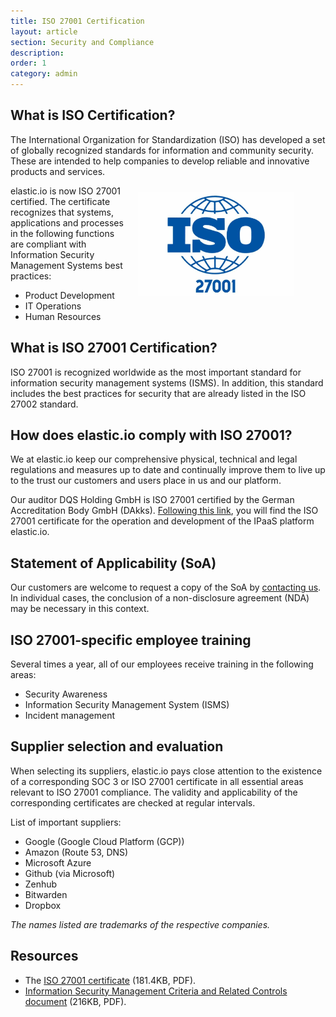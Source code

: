 ```yaml
---
title: ISO 27001 Certification
layout: article
section: Security and Compliance
description:
order: 1
category: admin
---
```


## What is ISO Certification?

The International Organization for Standardization (ISO) has developed a set of
globally recognized standards for information and community security. These are
intended to help companies to develop reliable and innovative products and services.

<img src="/assets/img/admin/iso-27001-logo.jpeg" style="width:250px; float:right; margin:10px 50px 20px 20px" alt="ISO 27001 certified" title="ISO 27001 certified">


elastic.io is now ISO 27001 certified. The certificate recognizes that systems,
applications and processes in the following functions are compliant with
Information Security Management Systems best practices:

*   Product Development
*   IT Operations
*   Human Resources

## What is ISO 27001 Certification?

ISO 27001 is recognized worldwide as the most important standard for information
security management systems (ISMS). In addition, this standard includes the best
practices for security that are already listed in the ISO 27002 standard.

## How does elastic.io comply with ISO 27001?

We at elastic.io keep our comprehensive physical, technical and legal regulations
and measures up to date and continually improve them to live up to the trust our
customers and users place in us and our platform.

Our auditor DQS Holding GmbH is ISO 27001 certified by the German Accreditation
Body GmbH (DAkks). [Following this link](https://www.dropbox.com/s/fe8wtpyc3ej6nfq/31612640%20ISMS17%202022-05-18%20Englisch.pdf?dl=0), you will find the
ISO 27001 certificate for the operation and development of the IPaaS platform elastic.io.

## Statement of Applicability (SoA)

Our customers are welcome to request a copy of the SoA by [contacting us](https://www.elastic.io/contact/). In
individual cases, the conclusion of a non-disclosure agreement (NDA) may be
necessary in this context.

## ISO 27001-specific employee training

Several times a year, all of our employees receive training in the following areas:
*   Security Awareness
*   Information Security Management System (ISMS)
*   Incident management

## Supplier selection and evaluation

When selecting its suppliers, elastic.io pays close attention to the existence
of a corresponding SOC 3 or ISO 27001 certificate in all essential areas relevant
to ISO 27001 compliance. The validity and applicability of the corresponding
certificates are checked at regular intervals.

List of important suppliers:
*   Google (Google Cloud Platform (GCP))
*   Amazon (Route 53, DNS)
*   Microsoft Azure
*   Github (via Microsoft)
*   Zenhub
*   Bitwarden
*   Dropbox

*The names listed are trademarks of the respective companies.*

## Resources

*   The [ISO 27001 certificate](http://seafile.eio.cloud/f/ca1b2fb22c9a4ed0a331/) (181.4KB, PDF).
*   [Information Security Management Criteria and Related Controls document](https://www.dropbox.com/s/oxqrkt6kixdsv31/Generic%20INFOSEC%20DATA_220524.pdf?dl=0) (216KB, PDF).
